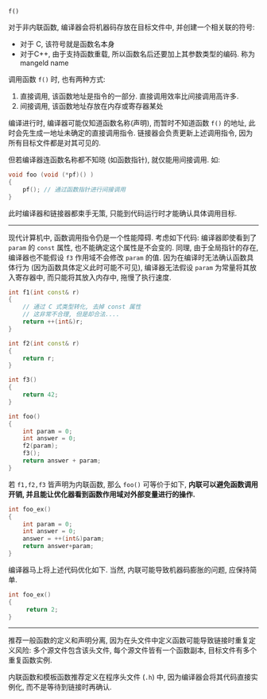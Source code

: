 

```
f()
```

对于非内联函数, 编译器会将机器码存放在目标文件中, 并创建一个相关联的符号:
- 对于 C, 该符号就是函数名本身
- 对于C++, 由于支持函数重载, 所以函数名后还要加上其参数类型的编码. 称为 mangeld name

调用函数 `f()` 时, 也有两种方式:
1. 直接调用, 该函数地址是指令的一部分. 直接调用效率比间接调用高许多.
2. 间接调用, 该函数地址存放在内存或寄存器某处

编译进行时, 编译器可能仅知道函数名称(声明), 而暂时不知道函数 `f()` 的地址, 此时会先生成一地址未确定的直接调用指令. 链接器会负责更新上述调用指令, 因为所有目标文件都是对其可见的.

但若编译器连函数名称都不知晓 (如函数指针), 就仅能用间接调用. 如:

```c
void foo (void (*pf)() )
{
    pf(); // 通过函数指针进行间接调用
}
```

此时编译器和链接器都束手无策, 只能到代码运行时才能确认具体调用目标. 

***

现代计算机中, 函数调用指令仍是一个性能障碍. 考虑如下代码: 编译器即使看到了 `param` 的 `const` 属性, 也不能确定这个属性是不会变的. 同理, 由于全局指针的存在, 编译器也不能假设 `f3` 作用域不会修改 `param` 的值. 因为在编译时无法确认函数具体行为 (因为函数具体定义此时可能不可见), 编译器无法假设 `param` 为常量将其放入寄存器中, 而只能将其放入内存中, 拖慢了执行速度.

```cpp
int f1(int const& r)
{
	// 通过 C 式类型转化, 去掉 const 属性
	// 这非常不合理, 但是却合法....
    return ++(int&)r; 
}

int f2(int const& r)
{
    return r;
}

int f3()
{
    return 42;
}

int foo()
{
    int param = 0;
    int answer = 0;
    f2(param);
    f3();
    return answer + param;
}
```

若 `f1,f2,f3` 皆声明为内联函数, 那么 `foo()` 可等价于如下, **内联可以避免函数调用开销, 并且能让优化器看到函数作用域对外部变量进行的操作.**

```cpp
int foo_ex()
{
    int param = 0;
    int answer = 0;
    answer = ++(int&)param;
    return answer+param;
}
```

编译器马上将上述代码优化如下. 当然, 内联可能导致机器码膨胀的问题, 应保持简单.

```c
int foo_ex() 
{  
     return 2; 
}
```

***

推荐一般函数的定义和声明分离, 因为在头文件中定义函数可能导致链接时重复定义风险: 多个源文件包含该头文件, 每个源文件皆有一个函数副本, 目标文件有多个重复函数实例.

内联函数和模板函数推荐定义在程序头文件 (`.h`) 中, 因为编译器会将其代码直接实例化, 而不是等待到链接时再确认.
